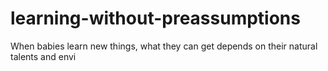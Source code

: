 # learning-without-preassumptions
When babies learn new things, what they can get depends on their natural talents and envi
